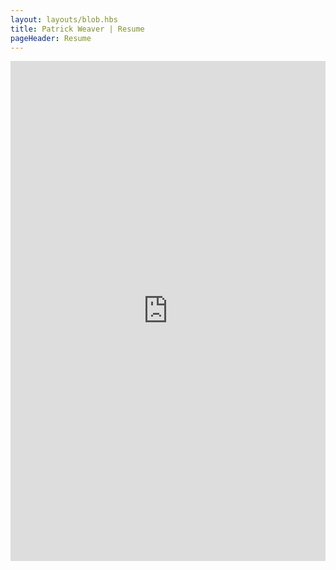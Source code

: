 ```yaml
---
layout: layouts/blob.hbs
title: Patrick Weaver | Resume
pageHeader: Resume
---
```


<div id="resume-container">
  <iframe src="https://www.patrickweaver.net/patrick-weaver-resume.pdf" style="position: relative; height: 800px; width: 100%; border: none;"></iframe>
</div>